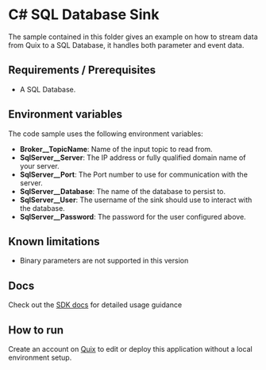 # C# SQL Database Sink

The sample contained in this folder gives an example on how to stream data from Quix to a SQL Database, it handles both parameter and event data.

## Requirements / Prerequisites
 - A SQL Database.

## Environment variables

The code sample uses the following environment variables:

- **Broker__TopicName**: Name of the input topic to read from.
- **SqlServer__Server**: The IP address or fully qualified domain name of your server.
- **SqlServer__Port**: The Port number to use for communication with the server.
- **SqlServer__Database**: The name of the database to persist to.
- **SqlServer__User**: The username of the sink should use to interact with the database.
- **SqlServer__Password**: The password for the user configured above.

## Known limitations 
- Binary parameters are not supported in this version

## Docs
Check out the [SDK docs](https://docs.quix.io/sdk-intro.html) for detailed usage guidance

## How to run
Create an account on [Quix](https://portal.platform.quix.ai/self-sign-up?xlink=github) to edit or deploy this application without a local environment setup.
